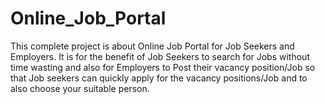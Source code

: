 # Online_Job_Portal
This complete project is about Online Job Portal for Job Seekers and Employers. 
It is for the benefit of Job Seekers to search for Jobs without time wasting and also 
for Employers to Post their vacancy position/Job so that Job seekers can quickly apply for the vacancy positions/Job
and to also choose your suitable person.

